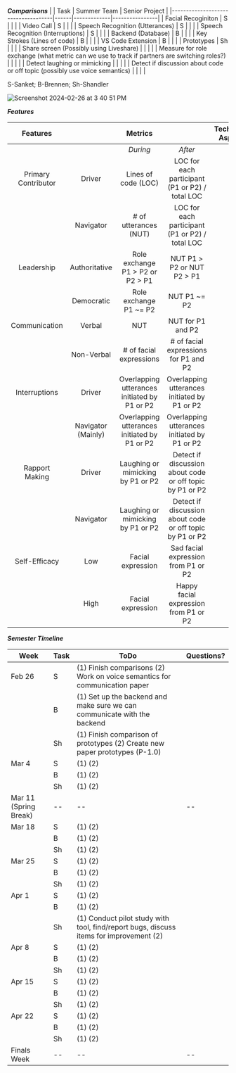 **_Comparisons_**
|                                    | Task | Summer Team | Senior Project |
|------------------------------------|------|-------------|----------------|
| Facial Recoginiton                 | S    |             |                |
| Video Call                         | S    |             |                |
| Speech Recognition (Utterances)    | S    |             |                |
| Speech Recognition (Interruptions) | S    |             |                |
| Backend (Database)                 | B    |             |                |
| Key Strokes (Lines of code)        | B    |             |                |
| VS Code Extension                  | B    |             |                |
| Prototypes                         | Sh    |             |                |
| Share screen (Possibly using Liveshare)                       |  |             |                |
| Measure for role exchange (what metric can we use to track if partners are switching roles?)                       |  |             |                |
| Detect laughing or mimicking                  |  |             |                |
| Detect if discussion about code or off topic  (possibly use voice semantics)                   |  |             |                |

S-Sanket; B-Brennen; Sh-Shandler


![Screenshot 2024-02-26 at 3 40 51 PM](https://github.com/shandlermason/InclusivePairProgrammingTool/assets/46688470/579a3246-a420-4379-9f49-b69df7654757)


**_Features_**

|     **Features**    |                    |                  **Metrics**                  |                                                           | **Technical Aspect** |
|:-------------------:|:------------------:|:---------------------------------------------:|:---------------------------------------------------------:|:--------------------:|
|                     |                    | _During_                                        | _After_                                                     |                      |
| Primary Contributor | Driver             | Lines of code (LOC)                           | LOC for each participant  (P1 or P2) / total LOC          |                      |
|                     | Navigator          | # of utterances (NUT)                         | LOC for each participant  (P1 or P2) / total LOC          |                      |
| Leadership          | Authoritative      | Role exchange P1 > P2 or P2 > P1              | NUT P1 > P2 or NUT P2 > P1                                |                      |
|                     | Democratic         | Role exchange P1 ~= P2                        | NUT P1 ~= P2                                              |                      |
| Communication       | Verbal             | NUT                                           | NUT for P1 and P2                                         |                      |
|                     | Non-Verbal         | # of facial expressions                       | # of facial expressions for  P1 and P2                    |                      |
| Interruptions       | Driver             | Overlapping utterances  initiated by P1 or P2 | Overlapping utterances  initiated by P1 or P2             |                      |
|                     | Navigator (Mainly) | Overlapping utterances  initiated by P1 or P2 | Overlapping utterances  initiated by P1 or P2             |                      |
| Rapport Making      | Driver             | Laughing or mimicking by P1 or P2             | Detect if discussion about code or  off topic by P1 or P2 |                      |
|                     | Navigator          | Laughing or mimicking by P1 or P2             | Detect if discussion about code or  off topic by P1 or P2 |                      |
| Self-Efficacy       | Low                | Facial expression                             | Sad facial expression from P1 or P2                       |                      |
|                     | High               | Facial expression                             | Happy facial expression from P1 or P2                     |                      |


**_Semester Timeline_**

| **Week**               | **Task** | **ToDo**                                                                               | **Questions?** |
|------------------------|----------|----------------------------------------------------------------------------------------|----------------|
| Feb 26                 | S        | (1) Finish comparisons (2) Work on voice semantics for communication paper             |                |
|                        | B        | (1) Set up the backend and make sure we can communicate with the backend                                                           |                |
|                        | Sh       | (1) Finish comparison of prototypes (2) Create new paper prototypes (P-1.0)            |                |
| Mar 4                  | S        | (1) (2)                                                                                |                |
|                        | B        | (1) (2)                                                                                |                |
|                        | Sh       | (1) (2)                                                                                |                |
| Mar 11  (Spring Break) | --       | --                                                                                     | --             |
| Mar 18                 | S        | (1) (2)                                                                                |                |
|                        | B        | (1) (2)                                                                                |                |
|                        | Sh       | (1) (2)                                                                                |                |
| Mar 25                 | S        | (1) (2)                                                                                |                |
|                        | B        | (1) (2)                                                                                |                |
|                        | Sh       | (1) (2)                                                                                |                |
| Apr 1                  | S        | (1) (2)                                                                                |                |
|                        | B        | (1) (2)                                                                                |                |
|                        | Sh       | (1) Conduct pilot study with tool, find/report bugs, discuss items for improvement (2) |                |
| Apr 8                  | S        | (1) (2)                                                                                |                |
|                        | B        | (1) (2)                                                                                |                |
|                        | Sh       | (1) (2)                                                                                |                |
| Apr 15                 | S        | (1) (2)                                                                                |                |
|                        | B        | (1) (2)                                                                                |                |
|                        | Sh       | (1) (2)                                                                                |                |
| Apr 22                 | S        | (1) (2)                                                                                |                |
|                        | B        | (1) (2)                                                                                |                |
|                        | Sh       | (1) (2)                                                                                |                |
| Finals Week            | --       | --                                                                                     | --             |
